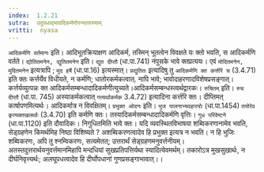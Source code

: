 ```yaml
---
index:  1.2.21
sutra:  उदुपधाद्भावदिकर्मणोरन्यतरस्याम्
vritti:  nyasa
---
```


`आदिकर्मणि वर्तमानः` इति। आदिभूतक्रियाक्षण आदिकर्म, तस्मिन् भूतत्वेन विवक्षते यः क्तो भवति, स आदिकर्मणि वर्तते। `द्योतितमनेन, द्युतितमनेन` इति। `द्युत
दीप्तौ` (धा.पा.741) नंपुसके भावे क्तप्रत्ययः। एवं `मोदितमनेन, मुदितमनेन` इत्यत्रापि ; `मुद हर्षे` (धा.पा.16) इत्यस्मात्। `प्रद्युतितः` इत्यादिषु तु `आदिकर्मणि क्त कर्त्तरि च` (3.4.71) इति क्तः कर्त्तर्येव विधीयते, न कर्मणि; धातोरकर्मकत्वात्. नापि भावे; भावोदाहरणादविशेषप्रसङ्गात्।कर्त्तर्यव्युत्पन्नः क्त आदिकर्मसम्बन्धादादिकर्मणीत्युच्यते।आदिकर्मसम्बन्धस्त्वर्थद्वारकः।
`रुचितम्` इति। `रुच दीप्तौ` (धा.पा. 745) अस्याकर्मकत्वात् `गत्यर्थाकर्मक` 3.4.72) इत्यादिना कर्त्तरि क्तः। दीप्तिमत् कार्षापणमित्यर्थः। आदिकर्मात्र न विवक्षितम्। `प्रभुक्त ओदनः` इति। `भुज पालनाभ्यवहारयोः` (धा.पा.1454) `तयोरेव कृत्यक्तखलर्थाः` (3.4.70) इति कर्मणि क्तः। तस्यादिकर्मसम्बन्धादादिकर्मणि वृत्तिः।
`गुध परिवेष्टने` (धा.पा.1120) इति दौवादिकः। निगुधितमिति भावे क्तः। यदि व्यवस्थितविभाषया शब्विकरणानामेव भवति, सेड्ग्रहणेन किमर्थमिह निष्ठा विशिष्यते ? अशब्विकरणत्वादेव हि प्रभुक्त इत्यत्र न भवति। न हि भुजिः शब्विकरणः, अपि तु श्नम्विकरणः, सत्यमेतत्; उत्तरार्थं सेड्ग्रहणमनुवर्त्तनीयम्। अतस्तदुत्तरार्थयनुवर्त्तमानमिहापि मन्दधियां सुखप्रतिपत्तिर्यथा स्यादित्येवमर्थम्। तकारोऽत्र मुखसुखार्थः, न दीर्घनिवृत्त्यर्थः; अलघूपधत्वादेव हि दीर्घोपधानां गुणप्रसङ्गाभावात्।।

